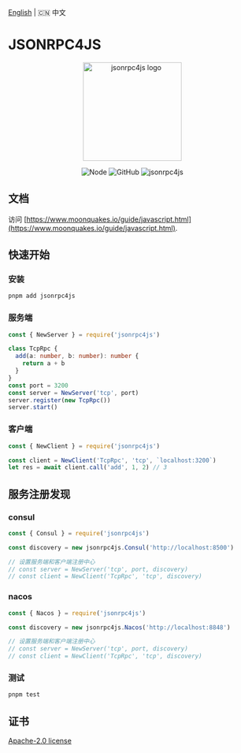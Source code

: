 [English](https://github.com/sunquakes/jsonrpc4js/blob/main/README.md) | 🇨🇳 中文

# JSONRPC4JS

<p align="center">
  <a href="https://www.moonquakes.io/guide/javascript.html" target="_blank" rel="noopener noreferrer">
    <img width="200" src="https://www.moonquakes.io/images/logo.png" alt="jsonrpc4js logo">
  </a>
</p>
<p align="center">
  <img src="https://img.shields.io/badge/node-%3E=20.8.0-brightgreen.svg?maxAge=2592000" alt="Node">
  <img alt="GitHub" src="https://img.shields.io/github/license/sunquakes/jsonrpc4js?color=blue">
  <img alt="jsonrpc4js" src="https://img.shields.io/github/v/release/sunquakes/jsonrpc4js">
</p>

## 文档

访问 [https://www.moonquakes.io/guide/javascript.html](https://www.moonquakes.io/guide/javascript.html).

## 快速开始

### 安装

```bash
pnpm add jsonrpc4js
```

### 服务端

```ts
const { NewServer } = require('jsonrpc4js')

class TcpRpc {
  add(a: number, b: number): number {
    return a + b
  }
}
const port = 3200
const server = NewServer('tcp', port)
server.register(new TcpRpc())
server.start()
```

### 客户端

```ts
const { NewClient } = require('jsonrpc4js')

const client = NewClient('TcpRpc', 'tcp', `localhost:3200`)
let res = await client.call('add', 1, 2) // 3
```

## 服务注册发现

### consul

```ts
const { Consul } = require('jsonrpc4js')

const discovery = new jsonrpc4js.Consul('http://localhost:8500')

// 设置服务端和客户端注册中心
// const server = NewServer('tcp', port, discovery)
// const client = NewClient('TcpRpc', 'tcp', discovery)
```

### nacos

```ts
const { Nacos } = require('jsonrpc4js')

const discovery = new jsonrpc4js.Nacos('http://localhost:8848')

// 设置服务端和客户端注册中心
// const server = NewServer('tcp', port, discovery)
// const client = NewClient('TcpRpc', 'tcp', discovery)
```

### 测试

```bash
pnpm test
```

## 证书

[Apache-2.0 license](https://github.com/sunquakes/jsonrpc4js/blob/main/LICENSE)
